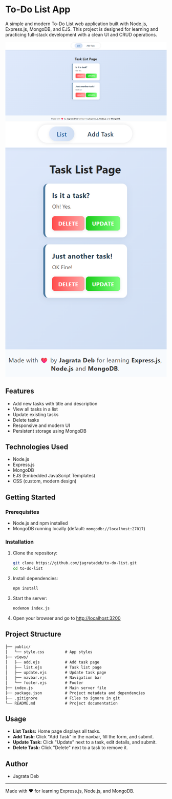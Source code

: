# To-Do List App

A simple and modern To-Do List web application built with Node.js, Express.js, MongoDB, and EJS. This project is designed for learning and practicing full-stack development with a clean UI and CRUD operations.

![App Screenshot Desktop](./public/image.png)
![App Screenshot Mobile](./public/image-mobile.png)

## Features

- Add new tasks with title and description
- View all tasks in a list
- Update existing tasks
- Delete tasks
- Responsive and modern UI
- Persistent storage using MongoDB

## Technologies Used

- Node.js
- Express.js
- MongoDB
- EJS (Embedded JavaScript Templates)
- CSS (custom, modern design)

## Getting Started

### Prerequisites
- Node.js and npm installed
- MongoDB running locally (default: `mongodb://localhost:27017`)

### Installation
1. Clone the repository:
   ```bash
   git clone https://github.com/jagratadeb/to-do-list.git
   cd to-do-list
   ```
2. Install dependencies:
   ```bash
   npm install
   ```
3. Start the server:
   ```bash
   nodemon index.js
   ```
4. Open your browser and go to [http://localhost:3200](http://localhost:3200)

## Project Structure

```
├── public/
│   └── style.css         # App styles
├── views/
│   ├── add.ejs           # Add task page
│   ├── list.ejs          # Task list page
│   ├── update.ejs        # Update task page
│   ├── navbar.ejs        # Navigation bar
│   └── footer.ejs        # Footer
├── index.js              # Main server file
├── package.json          # Project metadata and dependencies
├── .gitignore            # Files to ignore in git
└── README.md             # Project documentation
```

## Usage
- **List Tasks:** Home page displays all tasks.
- **Add Task:** Click "Add Task" in the navbar, fill the form, and submit.
- **Update Task:** Click "Update" next to a task, edit details, and submit.
- **Delete Task:** Click "Delete" next to a task to remove it.

## Author
- Jagrata Deb

---
Made with ❤️ for learning Express.js, Node.js, and MongoDB.